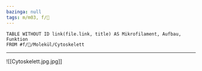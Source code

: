 ```yaml
---
bazinga: null
tags: m/m03, f/🧪
---
```

```dataview
TABLE WITHOUT ID link(file.link, title) AS Mikrofilament, Aufbau, Funktion
FROM #f/🧪/Molekül/Cytoskelett 
```
---
![[Cytoskelett.jpg.jpg]]


